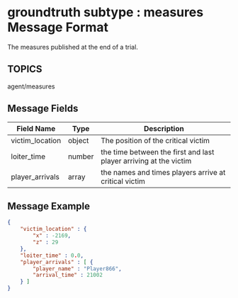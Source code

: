 # groundtruth subtype : measures Message Format
The measures published at the end of a trial.  

## TOPICS

agent/measures

## Message Fields

| Field Name | Type | Description|
 --- | --- | ---
| victim_location | object | The position of the critical victim
| loiter_time | number | the time between the first and last player arriving at the victim 
| player_arrivals | array | the names and times players arrive at critical victim 

## Message Example

```json
{
    "victim_location" : {
        "x" : -2169,
        "z" : 29
    },
    "loiter_time" : 0.0,
    "player_arrivals" : [ {
        "player_name" : "Player866",
        "arrival_time" : 21002
    } ]
}